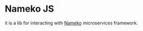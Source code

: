 # Nameko JS

it is a lib for interacting with [Nameko](https://github.com/nameko/nameko) microservices framework.